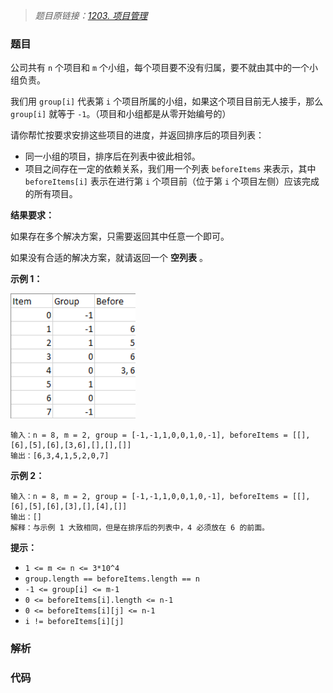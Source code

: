 > *题目原链接：[1203. 项目管理](https://leetcode-cn.com/contest/weekly-contest-155/problems/sort-items-by-groups-respecting-dependencies)*

### 题目

公司共有 `n` 个项目和  `m` 个小组，每个项目要不没有归属，要不就由其中的一个小组负责。

我们用 `group[i]` 代表第 `i` 个项目所属的小组，如果这个项目目前无人接手，那么 `group[i]` 就等于
`-1`。（项目和小组都是从零开始编号的）

请你帮忙按要求安排这些项目的进度，并返回排序后的项目列表：

* 同一小组的项目，排序后在列表中彼此相邻。
* 项目之间存在一定的依赖关系，我们用一个列表 `beforeItems` 来表示，其中 `beforeItems[i]` 表示在进行第 `i` 个项目前（位于第 `i` 个项目左侧）应该完成的所有项目。

**结果要求：**

如果存在多个解决方案，只需要返回其中任意一个即可。

如果没有合适的解决方案，就请返回一个 **空列表** 。

**示例 1：**

<img src="./Resources/example_1.png" width="200" height="200"/>

```
输入：n = 8, m = 2, group = [-1,-1,1,0,0,1,0,-1], beforeItems = [[],[6],[5],[6],[3,6],[],[],[]]
输出：[6,3,4,1,5,2,0,7]
```

**示例  2：**

```    
输入：n = 8, m = 2, group = [-1,-1,1,0,0,1,0,-1], beforeItems = [[],[6],[5],[6],[3],[],[4],[]]
输出：[]
解释：与示例 1 大致相同，但是在排序后的列表中，4 必须放在 6 的前面。
```

**提示：**

* `1 <= m <= n <= 3*10^4`
* `group.length == beforeItems.length == n`
* `-1 <= group[i] <= m-1`
* `0 <= beforeItems[i].length <= n-1`
* `0 <= beforeItems[i][j] <= n-1`
* `i != beforeItems[i][j]`

### 解析

### 代码
